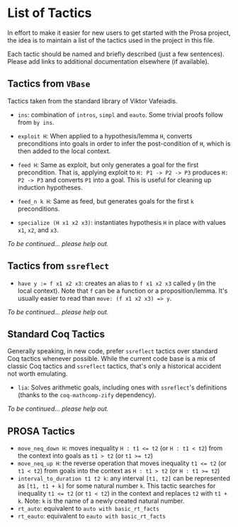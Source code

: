 # List of Tactics

In effort to make it easier for new users to get started with the Prosa project, the idea is to maintain a list of the tactics used in the project in this file.

Each tactic should be named and briefly described (just a few sentences). Please add links to additional documentation elsewhere (if available).

## Tactics from `VBase`

Tactics taken from the standard library of Viktor Vafeiadis.

- `ins`: combination of `intros`, `simpl` and `eauto`. Some trivial proofs follow from `by ins`.

- `exploit H`: When applied to a hypothesis/lemma `H`, converts preconditions into goals in order to infer the post-condition of `H`, which is then added to the local context.

- `feed H`: Same as exploit, but only generates a goal for the first precondition. That is, applying exploit to `H: P1 -> P2 -> P3` produces `H: P2 -> P3` and converts `P1` into a goal. This is useful for cleaning up induction hypotheses.

- `feed_n k H`: Same as feed, but generates goals for the first `k` preconditions.

- `specialize (H x1 x2 x3)`: instantiates hypothesis `H` in place with values `x1`, `x2`, and `x3`.

*To be continued… please help out.*

## Tactics from `ssreflect`

- `have y := f x1 x2 x3`: creates an alias to `f x1 x2 x3` called `y` (in the local context). Note that `f` can be a function or a proposition/lemma. It's usually easier to read than `move: (f x1 x2 x3) => y`.

*To be continued… please help out.*

## Standard Coq Tactics

Generally speaking, in new code, prefer `ssreflect` tactics over standard Coq tactics whenever possible. While the current code base is a mix of classic Coq tactics and `ssreflect` tactics, that's only a historical accident not worth emulating. 

- `lia`: Solves arithmetic goals, including ones with `ssreflect`'s definitions (thanks to the `coq-mathcomp-zify` dependency).

*To be continued… please help out.*

## PROSA Tactics

- `move_neq_down H`: moves inequality `H : t1 <= t2` (or `H : t1 < t2`) from the context into goals as `t1 > t2` (or `t1 >= t2`)
- `move_neq_up H`: the reverse operation that moves inequality `t1 <= t2` (or `t1 < t2`) from goals into the context as `H : t1 > t2` (or `H : t1 >= t2`)
- `interval_to_duration t1 t2 k`: any interval `[t1, t2]` can be represented as `[t1, t1 + k]` for some natural number `k`. This tactic searches for inequality `t1 <= t2` (or `t1 < t2`) in the context and replaces `t2` with `t1 + k`. Note: `k` is the name of a newly created natural number. 
- `rt_auto`: equivalent to `auto with basic_rt_facts`
- `rt_eauto`: equivalent to `eauto with basic_rt_facts`



